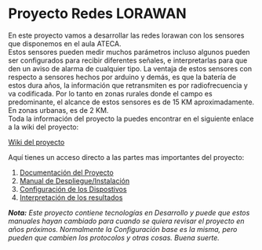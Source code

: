# Proyecto Redes LORAWAN

En este proyecto vamos a desarrollar las redes lorawan con los sensores que disponemos en el aula ATECA.  
Estos sensores pueden medir muchos parámetros incluso algunos pueden ser configurados para recibir diferentes señales, e interpretarlas para que den un aviso de alarma de cualquier tipo. 
La ventaja de estos sensores con respecto a sensores hechos por arduino y demás, es que la batería de estos dura años, la información que retransmiten es por radiofrecuencia y va codificada. Por lo tanto en zonas rurales donde el campo es predominante, el alcance de estos sensores es de 15 KM aproximadamente. En zonas urbanas, es de 2 KM.  
Toda la información del proyecto la puedes encontrar en el siguiente enlace a la wiki del proyecto:  

[Wiki del proyecto](https://github.com/iesgrancapitan-proyectos/202122asir-junio-LORAWAN-JUAN-JOSE-GIL-LUNA/wiki)  

Aquí tienes un acceso directo a las partes mas importantes del proyecto:

1. [Documentación del Proyecto](https://github.com/iesgrancapitan-proyectos/202122asir-junio-LORAWAN-JUAN-JOSE-GIL-LUNA/wiki)
2. [Manual de Despliegue/Instalación](https://github.com/iesgrancapitan-proyectos/202122asir-junio-LORAWAN-JUAN-JOSE-GIL-LUNA/wiki/7Doc_Implantación)
3. [Configuración de los Dispostivos](https://github.com/iesgrancapitan-proyectos/202122asir-junio-LORAWAN-JUAN-JOSE-GIL-LUNA/wiki/Configuracion_dispositivos)
4. [Interpretación de los resultados](https://github.com/iesgrancapitan-proyectos/202122asir-junio-LORAWAN-JUAN-JOSE-GIL-LUNA/wiki/Interpretacion_resultados)

 __**Nota:**_ Este proyecto contiene tecnologías en Desarrollo y puede que estos manuales hayan cambiado para cuando se quiera revisar el proyecto en años próximos. Normalmente la Configuración base es la misma, pero pueden que cambien los protocolos y otras cosas. Buena suerte._